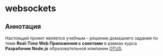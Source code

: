 # websockets
## Аннотация
Настоящий проект является учебным - решение домашнего задания по теме **Real-Time Web Приложения с сокетами**
в рамках курса **Разрабочик Node.js** образовательной компании [OTUS](https://otus.ru/).
